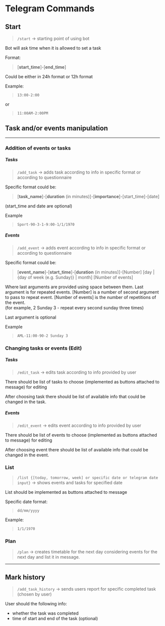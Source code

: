 # Telegram Commands

## Start

> `/start` -> starting point of using bot

Bot will ask time when it is allowed to set a task

Format:

> [**start_time**]-[**end_time**]

Could be either in 24h format or 12h format

Example:

> `13:00-2:00`

or 

> `11:00AM-2:00PM`


## Task and/or events manipulation

---

### Addition of events or tasks

##### Tasks

> `/add_task` -> adds task according to info in specific format or according to questionnaire

Specific format could be:

> [**task_name**]-[**duration** (in minutes)]-[**importance**]-[start_time]-[date]

(start_time and date are optional)

Example

> `Sport-90-3-1-9:00-1/1/1970`

##### Events

> `/add_event` -> adds event according to info in specific format or according to questionnaire

Specific format could be:

> [**event_name**]-[**start_time**]-[**duration** (in minutes)]-[Number] [day | {day of week (e.g. Sunday)} | month] [Number of events]

Where last arguments are provided using space between them.
Last argument is for repeated events. [Number] is a number of second argument to pass to repeat event. [Number of events] is the number of repetitions of the event.  
(for example, 2 Sunday 3 - repeat every second sunday three times)

Last argument is optional

Example

> `AML-11:00-90-2 Sunday 3`

### Changing tasks or events (Edit)

##### Tasks

> `/edit_task` -> edits task according to info provided by user

There should be list of tasks to choose (implemented as buttons attached to message) for editing 

After choosing task there should be list of available info that could be changed in the task.

##### Events

> `/edit_event` -> edits event according to info provided by user

There should be list of events to choose (implemented as buttons attached to message) for editing

After choosing event there should be list of available info that could be changed in the event.

### List

> `/list {[today, tomorrow, week] or specific date or telegram date input}` -> shows events and tasks for specified date

List should be implemented as buttons attached to message

Specific date format:

> `dd/mm/yyyy`

Example:

> `1/1/1970`

### Plan

> `/plan` -> creates timetable for the next day considering events for the next day and list it in message.

---

## Mark history

> `/add_task_history` -> sends users report for specific completed task (chosen by user)

User should the following info:
- whether the task was completed
- time of start and end of the task (optional)

